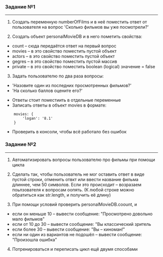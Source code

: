 ### Задание №1
************

1. Создать переменную numberOfFilms и в неё поместить ответ от пользователя на вопрос 'Сколько фильмов вы уже посмотрели?'

2. Создать объект personalMovieDB и в него пометить свойства:
* count – сюда передаётся ответ на первый вопрос
* movies – в это свойство поместить пустой объект
* actors – в это свойство поместить пустой объект
* gegres – в это свойство поместить пустой массив
* private – в это свойство поместить boolean (logical) значение = false

3. Задать пользователю по два раза вопросы:
- 'Назовите один из последних просмотренных фильмов?'
- 'На сколько баллов оцените его?'

* Ответы стоит поместиить в отдельные переменные
* Записать ответы в объект movies в формате:
```
    movies: {
        'logan': '8.1'
    }
```
* Проверить в консоли, чтобы всё работало без ошибок

### Задание №2
************

1. Автоматизировать вопросы пользователю про фильмы при помощи цикла

2. Сделать так, чтобы пользователь не мог оставить ответ в виде пустой строки, отменить отвкт или ввести название фильма длиннее, чем 50 символов. Если это происходит – возразаем поьлзователя к вопросам оопять. (К любой строке можно обратиться как str.length, и получить её длину)

3. При помощи условий проверить personalMovieDB.coount, и
* если он меньше 10 – вывести сообщение: "Просмотрено довольно мало фильмов"
* если от 10 до 30 – вывести сообщение: "Вы классический зритель
* если более 30 – вывести сообщение: "Вы – киноман!"
* если ни один из вариантов не подошёл – вывести сообщение: "Произошла ошибка"

4. Потренироваться и переписать цикл ещё двумя способами
